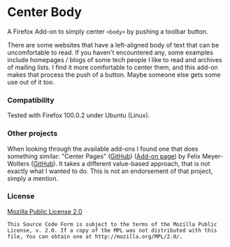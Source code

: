 Center Body
===========

A Firefox Add-on to simply center `<body>` by pushing a toolbar button.

There are some websites that have a left-aligned body of text that can be
uncomfortable to read.
If you haven't encountered any, some examples include homepages / blogs of some
tech people I like to read and archives of mailing lists.
I find it more comfortable to center them, and this add-on makes that process
the push of a button. Maybe someone else gets some use out of it too.

### Compatibility

Tested with Firefox 100.0.2 under Ubuntu (Linux).

### Other projects

When looking through the available add-ons I found one that does something similar:
"Center Pages"
([GitHub](https://github.com/feluxe/Center-Pages))
([Add-on page](https://addons.mozilla.org/en-US/firefox/addon/center-pages/))
by Felix Meyer-Wolters
([GitHub](https://github.com/feluxe)).
It takes a different value-based approach, that is not exactly what I wanted to do.
This is not an endorsement of that project, simply a mention.


### License

[Mozilla Public License 2.0](https://www.mozilla.org/en-US/MPL/2.0/)

```
This Source Code Form is subject to the terms of the Mozilla Public
License, v. 2.0. If a copy of the MPL was not distributed with this
file, You can obtain one at http://mozilla.org/MPL/2.0/.
```
